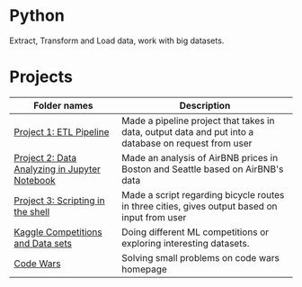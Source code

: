 # Python
Extract, Transform and Load data, work with big datasets.

# Projects
|Folder names|Description| 
|---|---|
|[Project 1: ETL Pipeline](https://github.com/EliasNo/Data-Analysis-Projects/tree/master/1_Python/Project_1_ETL-Pipeline)|Made a pipeline project that takes in data, output data and put into a database on request from user|
|[Project 2: Data Analyzing in Jupyter Notebook](https://github.com/EliasNo/Data-Analysis-Projects/tree/master/2_SQL_Excel-without-crashing)|Made an analysis of AirBNB prices in Boston and Seattle based on AirBNB's data|
|[Project 3: Scripting in the shell](https://github.com/EliasNo/Data-Analysis-Projects/tree/master/3_Power_BI_Excel-with-good-graphs/PowerBI)|Made a script regarding bicycle routes in three cities, gives output based on input from user|
|[Kaggle Competitions and Data sets](https://github.com/EliasNo/Data-Analysis-Projects/tree/master/4_Tableau_Power-BI-awesome-vizzzz)|Doing different ML competitions or exploring interesting datasets.|
|[Code Wars](https://github.com/EliasNo/Data-Analysis-Projects/tree/master/5_BigQuery_SQL-with-inferiority)|Solving small problems on code wars homepage|
